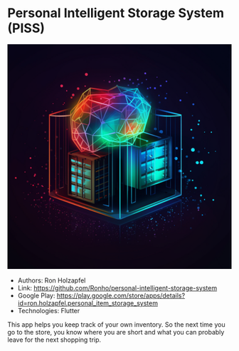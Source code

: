 # Personal Intelligent Storage System (PISS)

![PISS image by midjourney](images/piss.png "PISS")

- Authors: Ron Holzapfel
- Link: https://github.com/Ronho/personal-intelligent-storage-system
- Google Play: https://play.google.com/store/apps/details?id=ron.holzapfel.personal_item_storage_system
- Technologies: Flutter

This app helps you keep track of your own inventory. So the next time you go to the store, you know where you are short and what you can probably leave for the next shopping trip.